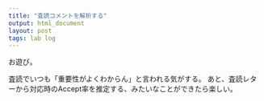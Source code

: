 ```yaml
---
title: "査読コメントを解析する"
output: html_document
layout: post
tags: lab log
---
```


お遊び。

査読でいつも「重要性がよくわからん」と言われる気がする。
あと、査読レターから対応時のAccept率を推定する、みたいなことができたら楽しい。

